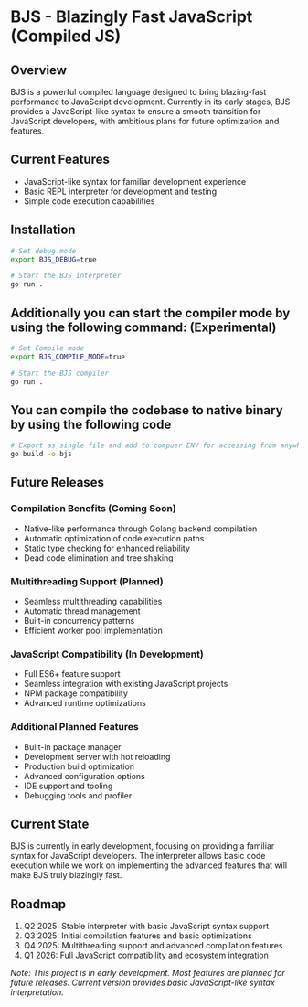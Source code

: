 # BJS - Blazingly Fast JavaScript (Compiled JS)

## Overview

BJS is a powerful compiled language designed to bring blazing-fast performance to JavaScript development. Currently in its early stages, BJS provides a JavaScript-like syntax to ensure a smooth transition for JavaScript developers, with ambitious plans for future optimization and features.

## Current Features

* JavaScript-like syntax for familiar development experience
* Basic REPL interpreter for development and testing
* Simple code execution capabilities

## Installation

```bash
# Set debug mode
export BJS_DEBUG=true

# Start the BJS interpreter
go run .

```

## Additionally you can start the compiler mode by using the following command: (Experimental)
```bash
# Set Compile mode
export BJS_COMPILE_MODE=true

# Start the BJS compiler
go run .

```

## You can compile the codebase to native binary by using the following code
```bash
# Export as single file and add to compuer ENV for accessing from anywhere
go build -o bjs

```

## Future Releases

### Compilation Benefits (Coming Soon)
* Native-like performance through Golang backend compilation
* Automatic optimization of code execution paths
* Static type checking for enhanced reliability
* Dead code elimination and tree shaking

### Multithreading Support (Planned)
* Seamless multithreading capabilities
* Automatic thread management
* Built-in concurrency patterns
* Efficient worker pool implementation

### JavaScript Compatibility (In Development)
* Full ES6+ feature support
* Seamless integration with existing JavaScript projects
* NPM package compatibility
* Advanced runtime optimizations

### Additional Planned Features
* Built-in package manager
* Development server with hot reloading
* Production build optimization
* Advanced configuration options
* IDE support and tooling
* Debugging tools and profiler

## Current State

BJS is currently in early development, focusing on providing a familiar syntax for JavaScript developers. The interpreter allows basic code execution while we work on implementing the advanced features that will make BJS truly blazingly fast.

## Roadmap

1. Q2 2025: Stable interpreter with basic JavaScript syntax support
2. Q3 2025: Initial compilation features and basic optimizations
3. Q4 2025: Multithreading support and advanced compilation features
4. Q1 2026: Full JavaScript compatibility and ecosystem integration

*Note: This project is in early development. Most features are planned for future releases. Current version provides basic JavaScript-like syntax interpretation.*